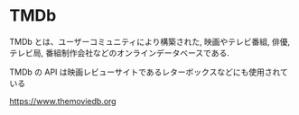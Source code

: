 # TMDb

TMDb とは、ユーザーコミュニティにより構築された, 映画やテレビ番組, 俳優, テレビ局, 番組制作会社などのオンラインデータベースである.

TMDb の API は映画レビューサイトであるレターボックスなどにも使用されている

https://www.themoviedb.org
